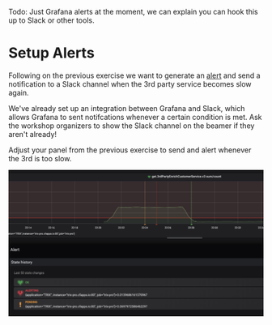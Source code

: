 Todo: Just Grafana alerts at the moment, we can explain you can hook this up to Slack or other tools.

# Setup Alerts

Following on the previous exercise we want to generate an [alert](https://grafana.com/docs/alerting/rules/) and send a notification to a Slack channel when the 3rd party service becomes slow again.

We've already set up an integration between Grafana and Slack, which allows Grafana to sent notifcations whenever a certain condition is met. Ask the workshop organizers to show the Slack channel on the beamer if they aren't already!

Adjust your panel from the previous exercise to send and alert whenever the 3rd is too slow. 

![Your dashboard should look something like this](images/alerts.png ':size=700')
